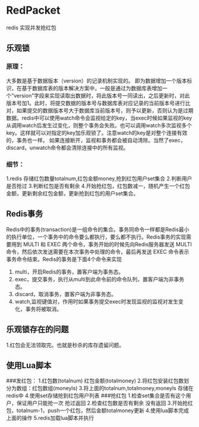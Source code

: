 # RedPacket
redis 实现并发抢红包

## 乐观锁
### 原理：
大多数是基于数据版本（version）的记录机制实现的。
即为数据增加一个版本标识，在基于数据库表的版本解决方案中，一般是通过为数据库表增加一个”version”字段来实现读取出数据时，将此版本号一同读出，之后更新时，对此版本号加1。此时，将提交数据的版本号与数据库表对应记录的当前版本号进行比对，如果提交的数据版本号大于数据库当前版本号，则予以更新，否则认为是过期数据。redis中可以使用watch命令会监视给定的key，当exec时候如果监视的key从调用watch后发生过变化，则整个事务会失败。也可以调用watch多次监视多个key。这样就可以对指定的key加乐观锁了。注意watch的key是对整个连接有效的，事务也一样。
如果连接断开，监视和事务都会被自动清除。当然了exec，discard，unwatch命令都会清除连接中的所有监视。

### 细节：
1.redis 存储红包数量totalnum,红包金额money,抢到红包用户set集合
2.判断用户是否抢过
3.判断红包是否有剩余
4.开始抢红包，红包数减一，随机产生一个红包金额，更新剩余红包金额，更新抢到红包的用户set集合。

## Redis事务
Redis中的事务(transaction)是一组命令的集合。事务同命令一样都是Redis最小的执行单位，一个事务中的命令要么都执行，要么都不执行。Redis事务的实现需要用到 MULTI 和 EXEC 两个命令，事务开始的时候先向Redis服务器发送 MULTI 命令，然后依次发送需要在本次事务中处理的命令，最后再发送 EXEC 命令表示事务命令结束。Redis的事务是下面4个命令来实现 

1. multi，开启Redis的事务，置客户端为事务态。
2. exec，提交事务，执行从multi到此命令前的命令队列，置客户端为非事务态。
3. discard，取消事务，置客户端为非事务态。
4. watch,监视键值对，作用时如果事务提交exec时发现监视的监视对发生变化，事务将被取消。

## 乐观锁存在的问题
1.红包会无法领取完。也就是秒杀的库存遗留问题。

## 使用Lua脚本
###发红包：
1.红包数(totalnum) 红包金额(totalmoney) 
2.将红包安装红包数划分为数组：红包数组(moneyls)
3.将上面的totalnum,totalmoney,moneyls 存储在redis中
4.使用set存储抢到红包用户列表
###抢红包
1.检查set集合是否有这个用户，保证用户只能抢一次 抢过返回
2.检查红包数是否有剩余 没有返回
3.开始抢红包，totalnum-1，push一个红包，然后金额totalmoney更新
4.使用lua脚本完成上面的操作
5.redis加载lua脚本并执行
